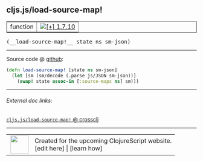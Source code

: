 ## cljs.js/load-source-map!



 <table border="1">
<tr>
<td>function</td>
<td><a href="https://github.com/cljsinfo/cljs-api-docs/tree/1.7.10"><img valign="middle" alt="[+] 1.7.10" title="Added in 1.7.10" src="https://img.shields.io/badge/+-1.7.10-lightgrey.svg"></a> </td>
</tr>
</table>


 <samp>
(__load-source-map!__ state ns sm-json)<br>
</samp>

---







Source code @ [github](https://github.com/clojure/clojurescript/blob/r1.8.34/src/main/cljs/cljs/js.cljs#L124-L126):

```clj
(defn load-source-map! [state ns sm-json]
  (let [sm (sm/decode (.parse js/JSON sm-json))]
    (swap! state assoc-in [:source-maps ns] sm)))
```

<!--
Repo - tag - source tree - lines:

 <pre>
clojurescript @ r1.8.34
└── src
    └── main
        └── cljs
            └── cljs
                └── <ins>[js.cljs:124-126](https://github.com/clojure/clojurescript/blob/r1.8.34/src/main/cljs/cljs/js.cljs#L124-L126)</ins>
</pre>

-->

---



###### External doc links:

[`cljs.js/load-source-map!` @ crossclj](http://crossclj.info/fun/cljs.js.cljs/load-source-map%21.html)<br>

---

 <table>
<tr><td>
<img valign="middle" align="right" width="48px" src="http://i.imgur.com/Hi20huC.png">
</td><td>
Created for the upcoming ClojureScript website.<br>
[edit here] | [learn how]
</td></tr></table>

[edit here]:https://github.com/cljsinfo/cljs-api-docs/blob/master/cljsdoc/cljs.js/load-source-mapBANG.cljsdoc
[learn how]:https://github.com/cljsinfo/cljs-api-docs/wiki/cljsdoc-files

<!--

This information was too distracting to show to readers, but I'll leave it
commented here since it is helpful to:

- pretty-print the data used to generate this document
- and show how to retrieve that data



The API data for this symbol:

```clj
{:ns "cljs.js",
 :name "load-source-map!",
 :type "function",
 :signature ["[state ns sm-json]"],
 :source {:code "(defn load-source-map! [state ns sm-json]\n  (let [sm (sm/decode (.parse js/JSON sm-json))]\n    (swap! state assoc-in [:source-maps ns] sm)))",
          :title "Source code",
          :repo "clojurescript",
          :tag "r1.8.34",
          :filename "src/main/cljs/cljs/js.cljs",
          :lines [124 126]},
 :full-name "cljs.js/load-source-map!",
 :full-name-encode "cljs.js/load-source-mapBANG",
 :history [["+" "1.7.10"]]}

```

Retrieve the API data for this symbol:

```clj
;; from Clojure REPL
(require '[clojure.edn :as edn])
(-> (slurp "https://raw.githubusercontent.com/cljsinfo/cljs-api-docs/catalog/cljs-api.edn")
    (edn/read-string)
    (get-in [:symbols "cljs.js/load-source-map!"]))
```

-->
